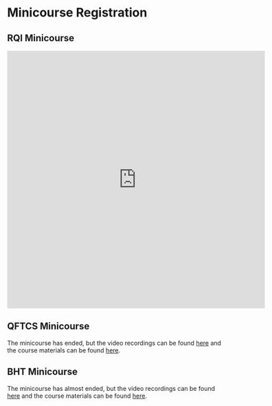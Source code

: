 # Minicourse Registration

## RQI Minicourse

<iframe src="https://docs.google.com/forms/d/e/1FAIpQLSfwbEtXuoaTKMvgTs9mJWp6yVmu5WFa9fuLGXJ28CJKZ2nc9Q/viewform?embedded=true" width="600" height="600" frameborder="0" marginheight="0" marginwidth="0">Loading…</iframe>

## QFTCS Minicourse

  The minicourse has ended, but the video recordings can be found [here](https://youtube.com/playlist?list=PLdMypOmT56qa4Hi_byAT5wc03tD2jPyoQ&si=2p2k2bElv2AxhYHm) and the course materials can be found [here](https://bht50.github.io/minicourses/QFTCS.html).

## BHT Minicourse

  The minicourse has almost ended, but the video recordings can be found [here](https://youtube.com/playlist?list=PLdMypOmT56qYJKWRvwiByuAbfpir5Vura&si=xMIjy2PzWGpERpCr) and the course materials can be found [here](https://bht50.github.io/minicourses/BHT.html).
